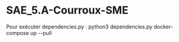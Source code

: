 # SAE_5.A-Courroux-SME

Pour exécuter dependencies.py : python3 dependencies.py 
docker-compose up --pull
